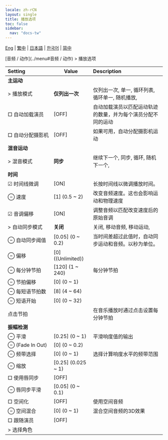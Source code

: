 ```yaml
---
locale: zh-rCN
layout: single
title: 播放选项
toc: false
sidebar:
  nav: "docs-tw"
---
```

[Eng](/dancexr/menu/2025.4/motion/motion_loader) | [繁中](/tw/dancexr/menu/2025.4/motion/motion_loader) | [日本語](/jp/dancexr/menu/2025.4/motion/motion_loader) | [한국어](/kr/dancexr/menu/2025.4/motion/motion_loader) | [简中](/zh/dancexr/menu/2025.4/motion/motion_loader)

[音频 / 动作](../menu#音频 / 动作) > 播放选项



| Setting | Value | Description |
| :--- | --- | :--- |
|<nobr> <b>主运动</b></nobr>|| 
|<nobr> > 播放模式</nobr>| **仅列出一次** | 仅列出一次, 单一, 循环列表, 循环单一, 随机播放,  |
|<nobr> □ 自动加载演员</nobr>| [OFF] | 自动加载演员以匹配运动轨迹的数量，并为每个演员分配不同的运动
|<nobr> □ 自动分配摄影机</nobr>| [OFF] | 如果可用，自动分配摄影机运动
|<nobr> <b>混音运动</b></nobr>|| 
|<nobr> > 混音模式</nobr>| **同步** | 继续下一个, 同步, 循环, 随机下一个,  |
|<nobr> <b>时间</b></nobr>|| 
|<nobr> ☑ 时间线微调</nobr>| [ON] | 长按时间线以微调播放时间。
|<nobr> ⊖ 速度</nobr>| [1] (0.5 ~ 2) | 改变音频速度。这也会影响运动和物理速度
|<nobr> ☑ 音调偏移</nobr>| [ON] | 调整音频以匹配改变速度后的原始音调
|<nobr> > 自动同步模式</nobr>| **关闭** | 关闭, 移动音频, 移动运动,  |
|<nobr> ⊖ 自动同步阈值</nobr>| [0.05] (0 ~ 0.2) | 当时间差超过此值时，自动同步运动和音频。以秒为单位。
|<nobr> ⊖ 偏移</nobr>| [0] ((Unlimited)) | 
|<nobr> ⊖ 每分钟节拍</nobr>| [120] (1 ~ 240) | 每分钟节拍
|<nobr> ⊖ 节拍偏移</nobr>| [0] (0 ~ 1) | 
|<nobr> ⊖ 每短语节拍数</nobr>| [8] (4 ~ 64) | 
|<nobr> ⊖ 短语开始</nobr>| [0] (0 ~ 32) | 
|<nobr> 点击节拍</nobr>|| 在音乐播放时通过点击设置每分钟节拍
|<nobr> <b>振幅检测</b></nobr>|| 
|<nobr> ⊖ 平滑</nobr>| [0.25] (0 ~ 1) | 平滑响度值的输出
|<nobr> ⊖ (Fade In Out)</nobr>| [0] (0 ~ 0.2) | 
|<nobr> ⊖ 频带选择</nobr>| [0] (0 ~ 1) | 选择计算响度水平的频带范围
|<nobr> ⊖ 缩放</nobr>| [0.25] (0.025 ~ 1) | 
|<nobr> □ 使用唇同步</nobr>| [OFF] | 
|<nobr> ⊖ 唇同步平滑</nobr>| [0.05] (0 ~ 0.1) | 
|<nobr> □ 空间化</nobr>| [OFF] | 使用空间音频
|<nobr> ⊖ 空间混合</nobr>| [0] (0 ~ 1) | 混合空间音频的3D效果
|<nobr> □ 跟随演员</nobr>| [OFF] | 
|<nobr> > 选择角色</nobr>|  |  |
